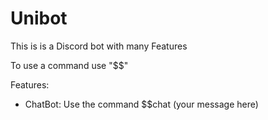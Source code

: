 # Unibot

This is is a Discord bot with many Features

To use a command use "$$"

Features:
- ChatBot: Use the command $$chat (your message here)
